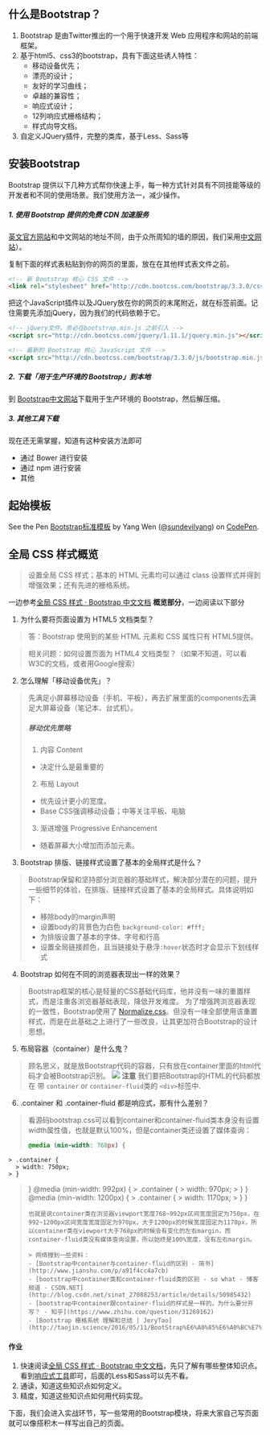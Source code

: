 ## 什么是Bootstrap？

1. Bootstrap 是由Twitter推出的一个用于快速开发 Web 应用程序和网站的前端框架。
2. 基于html5、css3的bootstrap，具有下面这些诱人特性：  
    - 移动设备优先；  
    - 漂亮的设计；  
    - 友好的学习曲线；  
    - 卓越的兼容性；  
    - 响应式设计；  
    - 12列响应式栅格结构；  
    - 样式向导文档。  
3. 自定义JQuery插件，完整的类库，基于Less、Sass等

## 安装Bootstrap

Bootstrap 提供以下几种方式帮你快速上手，每一种方式针对具有不同技能等级的开发者和不同的使用场景。我们使用方法一，减少操作。

##### 1. 使用 Bootstrap 提供的免费 CDN 加速服务
[英文官方网站](http://getbootstrap.com/getting-started/#download-cdn)和中文网站的地址不同，由于众所周知的墙的原因，我们采用[中文网站](http://v3.bootcss.com/getting-started/#download)）。

复制下面的<link>样式表粘贴到你的网页的<head>里面，放在在其他样式表文件之前。
```html
<!-- 新 Bootstrap 核心 CSS 文件 -->
<link rel="stylesheet" href="http://cdn.bootcss.com/bootstrap/3.3.0/css/bootstrap.min.css">
```

把这个JavaScript插件以及JQuery放在你的网页的末尾附近，就在</body>标签前面。记住需要先添加jQuery，因为我们的代码依赖于它。

```html
<!-- jQuery文件。务必在bootstrap.min.js 之前引入 -->
<script src="http://cdn.bootcss.com/jquery/1.11.1/jquery.min.js"></script>

<!-- 最新的 Bootstrap 核心 JavaScript 文件 -->
<script src="http://cdn.bootcss.com/bootstrap/3.3.0/js/bootstrap.min.js"></script>
```

##### 2.  下载「用于生产环境的 Bootstrap」到本地

到 [Bootstrap中文网站](http://v3.bootcss.com/getting-started/#download)下载用于生产环境的 Bootstrap，然后解压缩。

##### 3. 其他工具下载
现在还无需掌握，知道有这种安装方法即可
- 通过 Bower 进行安装
- 通过 npm 进行安装
- 其他

## 起始模板

<p data-height="630" data-theme-id="0" data-slug-hash="QGmVdJ" data-default-tab="html" data-user="sundevilyang" data-embed-version="2" data-pen-title="Bootstrap标准模板" class="codepen">See the Pen <a href="http://codepen.io/sundevilyang/pen/QGmVdJ/">Bootstrap标准模板</a> by Yang Wen (<a href="http://codepen.io/sundevilyang">@sundevilyang</a>) on <a href="http://codepen.io">CodePen</a>.</p>
<script async src="https://production-assets.codepen.io/assets/embed/ei.js"></script>





## 全局 CSS 样式概览

> 设置全局 CSS 样式；基本的 HTML 元素均可以通过 class 设置样式并得到增强效果；还有先进的栅格系统。

一边参考[全局 CSS 样式 · Bootstrap 中文文档](http://v3.bootcss.com/css/) **概览部分**，一边阅读以下部分


1.  为什么要将页面设置为 HTML5 文档类型？
> 答：Bootstrap 使用到的某些 HTML 元素和 CSS 属性只有 HTML5提供。

  > 相关问题：如何设置页面为 HTML4 文档类型？（如果不知道，可以看W3C的文档，或者用Google搜索）
2. 怎么理解「移动设备优先」？
> 先满足小屏幕移动设备（手机、平板），再去扩展里面的components去满足大屏幕设备（笔记本、台式机）。
> ##### 移动优先策略
> 1. 内容 Content
>   - 决定什么是最重要的
> 2. 布局 Layout
>   - 优先设计更小的宽度。
>   - Base CSS强调移动设备；中等关注平板、电脑
> 3. 渐进增强 Progressive Enhancement
>   - 随着屏幕大小增加而添加元素。

3. Bootstrap 排版、链接样式设置了基本的全局样式是什么？
> Bootstrap保留和坚持部分浏览器的基础样式，解决部分潜在的问题，提升一些细节的体验，在排版、链接样式设置了基本的全局样式。具体说明如下：
>
> - 移除body的margin声明
> - 设置body的背景色为白色 `background-color: #fff;`
> - 为排版设置了基本的字体、字号和行高
> - 设置全局链接颜色，且当链接处于悬浮`:hover`状态时才会显示下划线样式

4. Bootstrap 如何在不同的浏览器表现出一样的效果？
> Bootstrap框架的核心是轻量的CSS基础代码库，他并没有一味的重置样式，而是注重各浏览器基础表现，降低开发难度。
> 为了增强跨浏览器表现的一致性，Bootstrap使用了 [Normalize.css](http://necolas.github.io/normalize.css/)。但没有一味全部使用该重置样式，而是在此基础之上进行了一些改良，让其更加符合Bootstrap的设计思想。

5. 布局容器（container）是什么鬼？
> 顾名思义，就是放Bootstrap代码的容器，只有放在container里面的html代码才会被Bootstrap识别。
![](http://wy.codingirlsclub.com/2016-12-06-lLu7n.jpg)
> **注意**
> 我们要把Bootstrap的HTML的代码都放在 带 `container` or `container-fluid`类的 `<div>`标签中.

6. .container  和  .container-fluid 都是响应式，那有什么差别？
> 看源码bootstrap.css可以看到container和container-fluid类本身没有设置width属性值，也就是默认100%，但是container类还设置了媒体查询：
> ```css
  > @media (min-width: 768px) {
    > .container {
      > width: 750px;
    > }
  > }
  > @media (min-width: 992px) {
    > .container {
      > width: 970px;
    > }
  > }
  > @media (min-width: 1200px) {
    > .container {
      > width: 1170px;
    > }
  > }
> ```
> 也就是说container类在浏览器viewport宽度768~992px区间宽度固定为750px，在992~1200px区间宽度宽度固定为970px，大于1200px的时候宽度固定为1170px，所以container类在viewport大于768px的时候会有变化的左右margin，而container-fluid类没有媒体查询设置，所以始终是100%宽度，没有左右margin。
>
> > 网络搜到一些资料：
> - [Bootstrap中container与container-fluid的区别 - 简书](http://www.jianshu.com/p/a91f4cc4a7cb)
> - [bootstrap中container类和container-fluid类的区别 - so what - 博客频道 - CSDN.NET](http://blog.csdn.net/sinat_27088253/article/details/50985432)
> - [bootstrap中container跟container-fluid的样式是一样的，为什么要分开写？ - 知乎](https://www.zhihu.com/question/31269162)
> - [Bootstrap 栅格系统 理解和总结 | JeryTao](http://taojin.science/2016/05/11/BootStrap%E6%A0%85%E6%A0%BC%E7%B3%BB%E7%BB%9F/)


#### 作业
1. 快速阅读[全局 CSS 样式 · Bootstrap 中文文档](http://v3.bootcss.com/css/)，先只了解有哪些整体知识点。看到[响应式工具](http://v3.bootcss.com/css/#responsive-utilities)即可，后面的Less和Sass可以先不看。
2. 通读，知道这些知识点如何定义。
3. 精度，知道这些知识点如何用代码实现。

下面，我们会进入实战环节，写一些常用的Bootstrap模块，将来大家自己写页面就可以像搭积木一样写出自己的页面。
